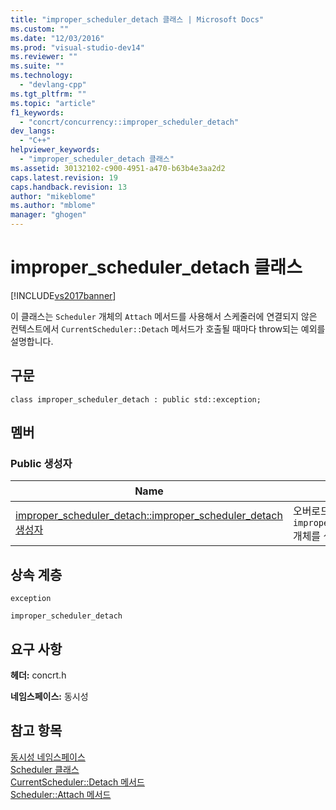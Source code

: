 ```yaml
---
title: "improper_scheduler_detach 클래스 | Microsoft Docs"
ms.custom: ""
ms.date: "12/03/2016"
ms.prod: "visual-studio-dev14"
ms.reviewer: ""
ms.suite: ""
ms.technology: 
  - "devlang-cpp"
ms.tgt_pltfrm: ""
ms.topic: "article"
f1_keywords: 
  - "concrt/concurrency::improper_scheduler_detach"
dev_langs: 
  - "C++"
helpviewer_keywords: 
  - "improper_scheduler_detach 클래스"
ms.assetid: 30132102-c900-4951-a470-b63b4e3aa2d2
caps.latest.revision: 19
caps.handback.revision: 13
author: "mikeblome"
ms.author: "mblome"
manager: "ghogen"
---
```

# improper_scheduler_detach 클래스
[!INCLUDE[vs2017banner](../../../assembler/inline/includes/vs2017banner.md)]

이 클래스는 `Scheduler` 개체의 `Attach` 메서드를 사용해서 스케줄러에 연결되지 않은 컨텍스트에서 `CurrentScheduler::Detach` 메서드가 호출될 때마다 throw되는 예외를 설명합니다.  
  
## 구문  
  
```  
class improper_scheduler_detach : public std::exception;  
```  
  
## 멤버  
  
### Public 생성자  
  
|Name|설명|  
|----------|--------|  
|[improper\_scheduler\_detach::improper\_scheduler\_detach 생성자](../Topic/improper_scheduler_detach::improper_scheduler_detach%20Constructor.md)|오버로드됨.  `improper_scheduler_detach` 개체를 생성합니다.|  
  
## 상속 계층  
 `exception`  
  
 `improper_scheduler_detach`  
  
## 요구 사항  
 **헤더:** concrt.h  
  
 **네임스페이스:** 동시성  
  
## 참고 항목  
 [동시성 네임스페이스](../../../parallel/concrt/reference/concurrency-namespace.md)   
 [Scheduler 클래스](../../../parallel/concrt/reference/scheduler-class.md)   
 [CurrentScheduler::Detach 메서드](../Topic/CurrentScheduler::Detach%20Method.md)   
 [Scheduler::Attach 메서드](../Topic/Scheduler::Attach%20Method.md)